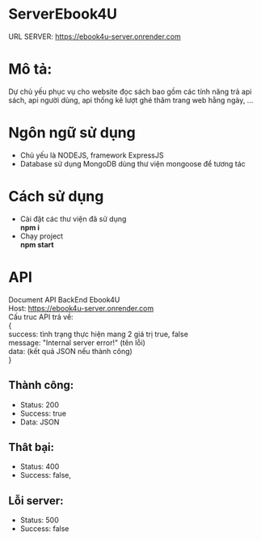 # ServerEbook4U
URL SERVER: https://ebook4u-server.onrender.com
# Mô tả:
Dự chủ yếu phục vụ cho website đọc sách bao gồm các tính năng trả api sách, api người dùng, api thống kê lượt ghé thăm trang web hằng ngày, ...
# Ngôn ngữ sử dụng
- Chủ yếu là NODEJS, framework ExpressJS
- Database sử dụng MongoDB dùng thư viện mongoose để tương tác
# Cách sử dụng
- Cài đặt các thư viện đã sử dụng  
**npm i**
- Chạy project  
**npm start**
# API
Document API BackEnd Ebook4U  
Host: https://ebook4u-server.onrender.com  
Cấu truc API trả về:  
{  
    success: tình trạng thực hiện mang 2 giá trị true, false  
    message: "Internal server error!" (tên lỗi)  
    data: (kết quả JSON nếu thành công)  
}  
## Thành công: 
- Status: 200
- Success: true
- Data: JSON
## Thât bại:
- Status: 400
- Success: false,
## Lỗi server:
- Status: 500
- Success: false
